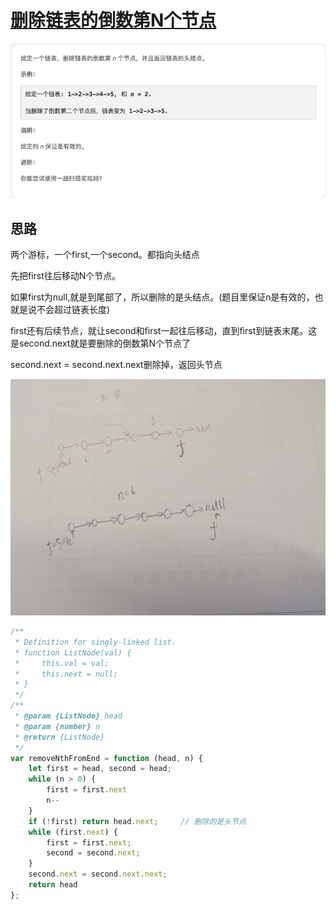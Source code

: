 # [删除链表的倒数第N个节点](https://leetcode-cn.com/explore/interview/card/top-interview-questions-easy/6/linked-list/42/)

![removeNthFromEnd](./imgs/removeNthFromEnd.png)

## 思路

两个游标，一个first,一个second。都指向头结点

先把first往后移动N个节点。

如果first为null,就是到尾部了，所以删除的是头结点。(题目里保证n是有效的，也就是说不会超过链表长度)

first还有后续节点，就让second和first一起往后移动，直到first到链表末尾。这是second.next就是要删除的倒数第N个节点了

 second.next = second.next.next删除掉，返回头节点

 ![removeNthFromEndDemo](./imgs/demos/removeNthFromEndDemo.jpg)

```js
/**
 * Definition for singly-linked list.
 * function ListNode(val) {
 *     this.val = val;
 *     this.next = null;
 * }
 */
/**
 * @param {ListNode} head
 * @param {number} n
 * @return {ListNode}
 */
var removeNthFromEnd = function (head, n) {
    let first = head, second = head;
    while (n > 0) {
        first = first.next
        n--
    }
    if (!first) return head.next;     // 删除的是头节点
    while (first.next) {
        first = first.next;
        second = second.next;
    }
    second.next = second.next.next;
    return head
};

```